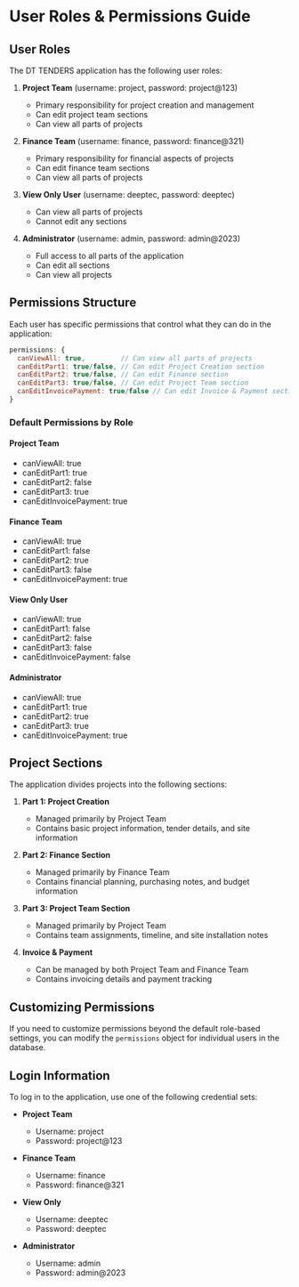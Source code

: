 # User Roles & Permissions Guide

## User Roles

The DT TENDERS application has the following user roles:

1. **Project Team** (username: project, password: project@123)
   - Primary responsibility for project creation and management
   - Can edit project team sections
   - Can view all parts of projects

2. **Finance Team** (username: finance, password: finance@321)
   - Primary responsibility for financial aspects of projects
   - Can edit finance team sections
   - Can view all parts of projects

3. **View Only User** (username: deeptec, password: deeptec)
   - Can view all parts of projects
   - Cannot edit any sections

4. **Administrator** (username: admin, password: admin@2023)
   - Full access to all parts of the application
   - Can edit all sections
   - Can view all projects

## Permissions Structure

Each user has specific permissions that control what they can do in the application:

```javascript
permissions: {
  canViewAll: true,         // Can view all parts of projects
  canEditPart1: true/false, // Can edit Project Creation section
  canEditPart2: true/false, // Can edit Finance section
  canEditPart3: true/false, // Can edit Project Team section
  canEditInvoicePayment: true/false // Can edit Invoice & Payment section
}
```

### Default Permissions by Role

#### Project Team
- canViewAll: true
- canEditPart1: true
- canEditPart2: false
- canEditPart3: true
- canEditInvoicePayment: true

#### Finance Team
- canViewAll: true
- canEditPart1: false
- canEditPart2: true
- canEditPart3: false
- canEditInvoicePayment: true

#### View Only User
- canViewAll: true
- canEditPart1: false
- canEditPart2: false
- canEditPart3: false
- canEditInvoicePayment: false

#### Administrator
- canViewAll: true
- canEditPart1: true
- canEditPart2: true
- canEditPart3: true
- canEditInvoicePayment: true

## Project Sections

The application divides projects into the following sections:

1. **Part 1: Project Creation**
   - Managed primarily by Project Team
   - Contains basic project information, tender details, and site information

2. **Part 2: Finance Section**
   - Managed primarily by Finance Team
   - Contains financial planning, purchasing notes, and budget information

3. **Part 3: Project Team Section**
   - Managed primarily by Project Team
   - Contains team assignments, timeline, and site installation notes

4. **Invoice & Payment**
   - Can be managed by both Project Team and Finance Team
   - Contains invoicing details and payment tracking

## Customizing Permissions

If you need to customize permissions beyond the default role-based settings, you can modify the `permissions` object for individual users in the database.

## Login Information

To log in to the application, use one of the following credential sets:

- **Project Team**
  - Username: project
  - Password: project@123

- **Finance Team**
  - Username: finance
  - Password: finance@321

- **View Only**
  - Username: deeptec
  - Password: deeptec

- **Administrator**
  - Username: admin
  - Password: admin@2023
